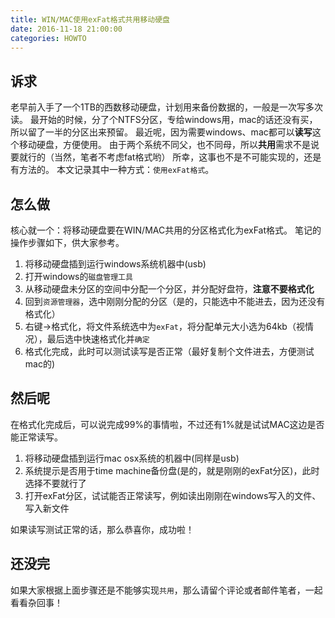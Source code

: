 ```yaml
---
title: WIN/MAC使用exFat格式共用移动硬盘
date: 2016-11-18 21:00:00
categories: HOWTO
---
```


## 诉求
老早前入手了一个1TB的西数移动硬盘，计划用来备份数据的，一般是一次写多次读。
最开始的时候，分了个NTFS分区，专给windows用，mac的话还没有买，所以留了一半的分区出来预留。
最近呢，因为需要windows、mac都可以**读写**这个移动硬盘，方便使用。
由于两个系统不同父，也不同母，所以**共用**需求不是说要就行的（当然，笔者不考虑fat格式哟）
所幸，这事也不是不可能实现的，还是有方法的。
本文记录其中一种方式：`使用exFat格式`。

<!--more-->

## 怎么做
核心就一个：将移动硬盘要在WIN/MAC共用的分区格式化为exFat格式。
笔记的操作步骤如下，供大家参考。
1. 将移动硬盘插到运行windows系统机器中(usb)
2. 打开windows的`磁盘管理工具`
3. 从移动硬盘未分区的空间中分配一个分区，并分配好盘符，**注意不要格式化**
4. 回到`资源管理器`，选中刚刚分配的分区（是的，只能选中不能进去，因为还没有格式化）
5. 右键->格式化，将文件系统选中为`exFat`，将分配单元大小选为64kb（视情况），最后选中快速格式化并`确定`
6. 格式化完成，此时可以测试读写是否正常（最好复制个文件进去，方便测试mac的)

## 然后呢
在格式化完成后，可以说完成99%的事情啦，不过还有1%就是试试MAC这边是否能正常读写。

1. 将移动硬盘插到运行mac osx系统的机器中(同样是usb)
2. 系统提示是否用于time machine备份盘(是的，就是刚刚的exFat分区)，此时选择不要就行了
3. 打开exFat分区，试试能否正常读写，例如读出刚刚在windows写入的文件、写入新文件

如果读写测试正常的话，那么恭喜你，成功啦！

## 还没完
如果大家根据上面步骤还是不能够实现`共用`，那么请留个评论或者邮件笔者，一起看看杂回事！
